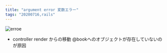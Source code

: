 ```yaml
---
title: "argument error 変数エラー"
tags: "20200716,rails"
---
```


![erroe](2020-07-16-19-37-56.png)

-   controller render からの移動
    @bookへのオブジェクトが存在していないのが原因
